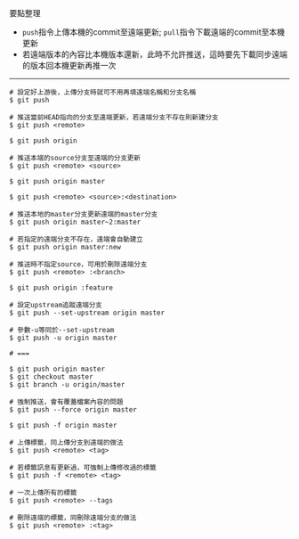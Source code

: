 要點整理
- `push`指令上傳本機的commit至遠端更新; `pull`指令下載遠端的commit至本機更新
- 若遠端版本的內容比本機版本還新，此時不允許推送，這時要先下載同步遠端的版本回本機更新再推一次

---

```
# 設定好上游後，上傳分支時就可不用再填遠端名稱和分支名稱
$ git push
```

```
# 推送當前HEAD指向的分支至遠端更新，若遠端分支不存在則新建分支
$ git push <remote>

$ git push origin
```

```
# 推送本端的source分支至遠端的分支更新
$ git push <remote> <source>

$ git push origin master
```

```
$ git push <remote> <source>:<destination>

# 推送本地的master分支更新遠端的master分支
$ git push origin master~2:master

# 若指定的遠端分支不存在，遠端會自動建立
$ git push origin master:new
```

```
# 推送時不指定source，可用於刪除遠端分支
$ git push <remote> :<branch>

$ git push origin :feature
```

```
# 設定upstream追蹤遠端分支
$ git push --set-upstream origin master

# 參數-u等同於--set-upstream
$ git push -u origin master

# ===

$ git push origin master
$ git checkout master
$ git branch -u origin/master
```

```
# 強制推送，會有覆蓋檔案內容的問題
$ git push --force origin master

$ git push -f origin master
```

```
# 上傳標籤，同上傳分支到遠端的做法
$ git push <remote> <tag>

# 若標籤訊息有更新過，可強制上傳修改過的標籤
$ git push -f <remote> <tag>

# 一次上傳所有的標籤
$ git push <remote> --tags
```

```
# 刪除遠端的標籤，同刪除遠端分支的做法
$ git push <remote> :<tag>
```